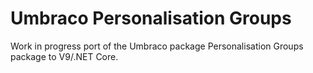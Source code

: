 # Umbraco Personalisation Groups

Work in progress port of the Umbraco package Personalisation Groups package to V9/.NET Core.

